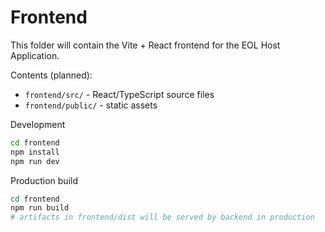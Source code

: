 # Frontend

This folder will contain the Vite + React frontend for the EOL Host Application.

Contents (planned):
- `frontend/src/` - React/TypeScript source files
- `frontend/public/` - static assets

Development
```bash
cd frontend
npm install
npm run dev
```

Production build
```bash
cd frontend
npm run build
# artifacts in frontend/dist will be served by backend in production
```
